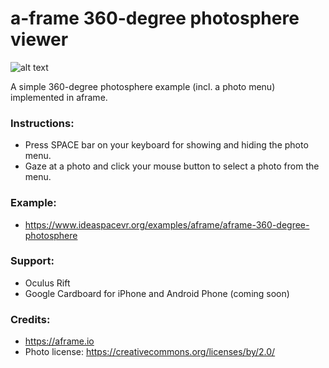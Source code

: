 # a-frame 360-degree photosphere viewer

![alt text](https://raw.githubusercontent.com/IdeaSpaceVR/aframe-360-degree-photosphere/master/images/aframe-360-degree-photosphere-viewer.png "aframe-360-degree-photosphere")

A simple 360-degree photosphere example (incl. a photo menu) implemented in aframe.

### Instructions:

- Press SPACE bar on your keyboard for showing and hiding the photo menu.
- Gaze at a photo and click your mouse button to select a photo from the menu.

### Example:

- https://www.ideaspacevr.org/examples/aframe/aframe-360-degree-photosphere

### Support:

- Oculus Rift
- Google Cardboard for iPhone and Android Phone (coming soon)

### Credits:
- https://aframe.io
- Photo license: https://creativecommons.org/licenses/by/2.0/
